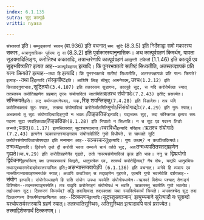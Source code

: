 ```yaml
---
index: 6.1.135
sutra: सुट् कात्पूर्वः
vritti: nyasa

---
```

`संस्कार्त्ता` इति। `सम्पुङ्कानां सत्वम्` (वा.936) इति वचनात् `समः सुटि` (8.3.5) इति निर्देशाद्वा समो मकारस्य सकारः, `अत्रानुनासिकः पूर्वस्य तु वा` (8.3.2) इति पूर्वाकारस्यानुनासिकः।
अथ कात्पूर्वग्रहणं किमर्थम्, यावता सुडयमादिलिङ्गः, करोतिश्च ककारादिः, तत्रान्तरेणापि कात्पूर्वग्रहणं `आद्यन्तौ टकितौ` (1.1.46) इति कात्पूर्वं एव सुङ्भविष्यति? इत्यत आह--`कात्पूर्वग्रहणम्` इत्यादि। किं पुनरभक्तत्वे सतीष्टं सिध्यतीति, अतस्तज्ज्ञापकं प्रति यत्नः क्रियते? इत्याह--`तथा हि` इत्यादि। `किं पुनरभक्तत्वे सतीष्टं सिध्यतीति, अतस्तज्ज्ञापकं प्रति यत्नः क्रियते? इत्याह--`तथा हि` इत्यादि। `संस्कृषीष्ट` इति। आशिषि लिङ् सीयुट् आमनेपदम्, `उश्च` (1.2.12) इति कित्त्वाद्गुणाभावः, `सुट्तियोः` (3.4.107) इति तकारसय सुडागमः, कात्पूर्वः सुट्, स यदि करोतेर्भक्तः स्यात् ततस्तस्य करोतिग्रहणेन ग्रहमात् कृञः संयोगादित्वं जातमिति `ऋतश्च संयोगादेः` (7.2.43) इतीट् प्रसज्येत। `संस्क्रियते` इति। लट् कर्मण्यात्मनेपदम्, यक्, `रिङ् शयग्लिङ्क्षु` (7.4.28) इति रिङादेशः। तत्र यदि करोतिभक्तत्वं सुटः स्यात्, ततश्च संयोगादित्वं करोतेर्जातमिति `गुणोऽर्त्तिसंयोगाद्योः` (7.4.29) इति गुणः स्यात्। अभक्तत्वे तु सुटः संयोगादित्वादिङ्गुणौ न भवतः। `तिङ्ङतिङः` इत्यादि। यद्यभक्तः सुट्, तदा संस्क्रियत इत्यत्र समः पदस्य सुटा व्यवहितत्वात् `तिङ्ङतिङः` (8.1.28) इति निघातो न सिध्यति। न च सुट एव पदस्य तिङो लभ्यते; `पदात्` (8.1.17) इत्यधिकारात् सुटश्चापदत्वात्। `स्वरविधौ` इत्यादि परिहारः।
`ऋतश्च संयोगादेः` (7.2.43) इत्यनेन ऋकारान्तस्याङ्गसय संयोगादेर्लिटि गुणो विधीयते, स चाभक्ते सुटि करोतेरसंयोगादित्वान्नोपपद्यत इति मन्यमान आह--`सञ्चस्करतुः` इत्यादि। गुणः कथम्? न कथञ्चिदित्यर्थः। `तन्मध्य` इत्यादि। द्विर्वचने कृते द्वौ करोती भवतः तन्मध्ये चायं वर्तते सुट्, अतः `तन्मध्यपतितस्तद्ग्रहणेन गृह्यते`(व्या.प.29) इति करोतिग्रहणेनैव गृह्यते, ततो नास्त्यसंयोगादित्वं कृञ इति भावः।
ननु च `द्विष्प्रयोगो द्विर्वचनम्` इत्यस्मिन् पक्ष उच्चारणमात्रं भिद्यते, धातुस्त्वेक एव, तत्कर्थं करोतेर्द्वित्वम्? नैष दोषः, यद्यपि धातुरभिन्नः तथाप्युच्चारणभेदाद्भेदस्तस्याश्रित इति; `अङभ्यासव्यवायेऽपि` (6.1.136) इति वचनात्। अभेदे हि व्यवाय एव नास्तीत्यभ्यासग्रहणमनर्थकं स्यात्। अथापि कथञ्चित् स तद्ग्रहणेन गृहयते, एवमपि गुणो भवत्येवेति दर्शयन्नाह--`संयोग` इत्यादि। संयोगोपधग्रहणे हि सति संयोग उपधा यस्येति संयोगोपधत्वेन--ऋकारं विशेष्य पश्चात् तेनाङ्गं विशिष्येत--तदन्तस्याङ्गस्येति। तत्र यद्यपि करोतेरङ्गं संयोगोपधं न भवति, ऋकारस्तु भवतीति गुणो भवत्येव। तर्ह्यभक्तः सुट्।
टित्करणं किमर्थम्? तद्धि तदादित्वात् तद्भक्तता यथा स्यादित्येवमर्थं क्रियते। अभक्तश्चेत् सुट् तदा टित्करणस्य वैयर्थ्यमेवापन्नमित्यत आह--`टित्करणम्` इत्यादि। `सुट्स्तुसवञ्जाम्` इत्युच्यमाने सुरेत्यादौ यः सुशब्दो यश्चोपसर्यस्तस्यापि ग्रहणं स्यात्। ततश्चातिसुस्थिरः, अतिसुस्थित इत्यादावपि षत्वं प्रसज्येत। तस्माद्विशेषणार्थं टित्करणम्।।
